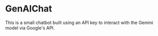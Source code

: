 # GenAIChat
This is a small chatbot built using an API key to interact with the Gemini model via Google's API. 
